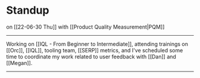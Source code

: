 # Standup
on [[22-06-30 Thu]]
with [[Product Quality Measurement|PQM]]

---
Working on [[IQL - From Beginner to Intermediate]], attending trainings on [[Orc]], [[IQL]], tooling team, [[SERP]] metrics, and I've scheduled some time to coordinate my work related to user feedback with [[Dan]] and [[Megan]]. 

---
